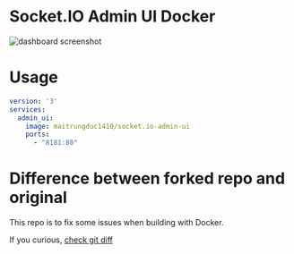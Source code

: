 # Socket.IO Admin UI Docker

![dashboard screenshot](assets/dashboard.png)

# Usage
```yml
version: '3'
services:
  admin_ui:
    image: maitrungduc1410/socket.io-admin-ui
    ports:
      - "8181:80"
```
# Difference between forked repo and original
This repo is to fix some issues when building with Docker.

If you curious, [check git diff](https://github.com/socketio/socket.io-admin-ui/compare/develop...maitrungduc1410:socket.io-admin-ui-docker:develop)